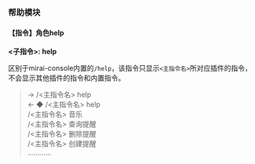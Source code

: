 ### 帮助模块

#### 【指令】角色help

**<子指令>: help**  

区别于mirai-console内置的`/help`，该指令只显示`<主指令名>`所对应插件的指令，不会显示其他插件的指令和内置指令。

>  -> /<主指令名> help  
>  <- ◆ /<主指令名> help  
>        /<主指令名> 音乐 <arg1> <arg2>  
>        /<主指令名> 查询提醒  
>        /<主指令名> 删除提醒 <arg1>  
>        /<主指令名> 创建提醒 <arg1> <arg2> <arg3>  
>        …………  